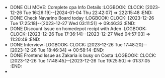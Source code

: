 - DONE OLI MOVE: Complete cpa Info Details
  :LOGBOOK:
  CLOCK: [2023-12-26 Tue 16:26:19]--[2024-01-04 Thu 22:42:07] =>  222:15:48
  :END:
- DONE Check Navarino Board today
  :LOGBOOK:
  CLOCK: [2023-12-26 Tue 17:25:18]--[2023-12-27 Wed 03:11:51] =>  09:46:33
  :END:
- DONE Discount Issue on homedepot recipt with Aden
  :LOGBOOK:
  CLOCK: [2023-12-26 Tue 17:36:14]--[2023-12-27 Wed 04:57:03] =>  11:20:49
  :END:
- DONE Interview
  :LOGBOOK:
  CLOCK: [2023-12-26 Tue 17:48:20]--[2023-12-26 Tue 18:46:34] =>  00:58:14
  :END:
- DONE Frontend Issue as Zakaria is busy on Costa
  :LOGBOOK:
  CLOCK: [2023-12-26 Tue 17:48:45]--[2023-12-26 Tue 19:25:50] =>  01:37:05
  :END:
-